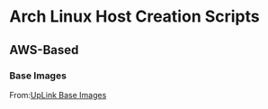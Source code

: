 # Arch Linux Host Creation Scripts

## AWS-Based

### Base Images

From:[UpLink Base Images](https://www.uplinklabs.net/projects/arch-linux-on-ec2/)

